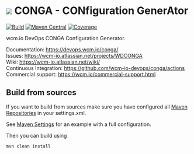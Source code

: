 <img src="https://wcm.io/images/favicon-16@2x.png"/> CONGA - CONfiguration GenerAtor
======
[![Build](https://github.com/wcm-io-devops/conga/workflows/Build/badge.svg?branch=develop)](https://github.com/wcm-io-devops/conga/actions?query=workflow%3ABuild+branch%3Adevelop)
[![Maven Central](https://img.shields.io/maven-central/v/io.wcm.devops.conga/conga-maven-plugin)](https://repo1.maven.org/maven2/io/wcm/devops/conga/conga-maven-plugin)
[![Coverage](https://sonarcloud.io/api/project_badges/measure?project=wcm-io-devops_conga&metric=coverage)](https://sonarcloud.io/summary/new_code?id=wcm-io-devops_conga)

wcm.io DevOps CONGA Configuration Generator.

Documentation: https://devops.wcm.io/conga/<br/>
Issues: https://wcm-io.atlassian.net/projects/WDCONGA<br/>
Wiki: https://wcm-io.atlassian.net/wiki/<br/>
Continuous Integration: https://github.com/wcm-io-devops/conga/actions<br/>
Commercial support: https://wcm.io/commercial-support.html


## Build from sources

If you want to build from sources make sure you have configured all [Maven Repositories](https://devops.wcm.io/maven.html) in your settings.xml.

See [Maven Settings](https://github.com/wcm-io-devops/conga/blob/develop/.maven-settings.xml) for an example with a full configuration.

Then you can build using

```
mvn clean install
```
